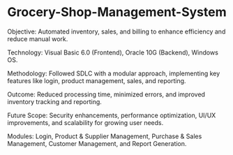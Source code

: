 # Grocery-Shop-Management-System
Objective: Automated inventory, sales, and billing to enhance efficiency and reduce manual work.

Technology: Visual Basic 6.0 (Frontend), Oracle 10G (Backend), Windows OS.

Methodology: Followed SDLC with a modular approach, implementing key features like login, product management, sales, and reporting.

Outcome: Reduced processing time, minimized errors, and improved inventory tracking and reporting.

Future Scope: Security enhancements, performance optimization, UI/UX improvements, and scalability for growing user needs.

Modules: Login, Product & Supplier Management, Purchase & Sales Management, Customer Management, and Report Generation.
